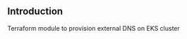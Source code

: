 ## Introduction
Terraform module to provision external DNS on EKS cluster

<!-- BEGIN_TF_DOCS -->
<!-- END_TF_DOCS -->
